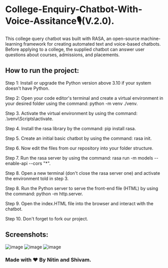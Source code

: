 # College-Enquiry-Chatbot-With-Voice-Assitance🎙(V.2.0).
This college query chatbot was built with RASA, an open-source machine-learning framework for creating automated text and voice-based chatbots. Before applying to a college, the supplied chatbot can answer user questions about courses, admissions, and placements.

## How to run the project:

Step 1: Install or upgrade the Python version above 3.10 if your system doesn't have Python.

Step 2: Open your code editor's terminal and create a virtual environment in your desired folder using the command: python -m venv ./venv.

Step 3. Activate the virtual environment by using the command: .\venv\Scripts\activate.

Step 4. Install the rasa library by the command: pip install rasa.

Step 5. Create an initial basic chatbot by using the command: rasa init.

Step 6. Now edit the files from our repository into your folder structure.

Step 7. Run the rasa server by using the command: rasa run -m models --enable-api --cors "*".

Step 8. Open a new terminal (don't close the rasa server one) and activate the environment told in step 3.

Step 8. Run the Python server to serve the front-end file (HTML) by using the command: python -m http.server.

Step 9. Open the index.HTML file into the browser and interact with the chatbot.

Step 10. Don't forget to fork our project.


## Screenshots:
![image](https://github.com/nkthehustler/College-Enquiry-Chatbot-With-Voice-Assitance-V.2.0-/assets/66864065/d70ff5c4-abe9-4df1-b9c7-d01f40eb4f92)
![image](https://github.com/nkthehustler/College-Enquiry-Chatbot-With-Voice-Assitance-V.2.0-/assets/66864065/645b026a-99ee-4a08-9d4f-345030515032)
![image](https://github.com/nkthehustler/College-Enquiry-Chatbot-With-Voice-Assitance-V.2.0-/assets/66864065/dad0ce00-4e59-43a3-8c1b-b06d7497eb26)

### Made with ❤ By Nitin and Shivam.





